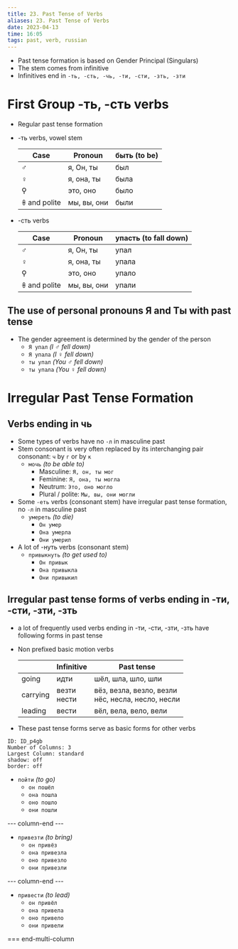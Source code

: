```yaml
---
title: 23. Past Tense of Verbs
aliases: 23. Past Tense of Verbs
date: 2023-04-13
time: 16:05
tags: past, verb, russian
---
```


- Past tense formation is based on Gender Principal (Singulars)
- The stem comes from infinitive
- Infinitives end in `-ть, -сть, -чь, -ти, -сти, -зть, -зти`

# First Group -ть, -сть verbs

- Regular past tense formation
- -ть verbs, vowel stem
	
	| Case         | Pronoun     | быть (to be) |
	| ------------ | ----------- | ------------ |
	| ♂            | я, Он, ты   | был          |
	| ♀            | я, она, ты  | была         |
	| ⚲            | это, оно    | было         |
	| 𖧚 and polite | мы, вы, они | были         |
	
- -сть verbs
	
	| Case         | Pronoun     | упасть (to fall down) |
	| ------------ | ----------- | --------------------- |
	| ♂            | я, Он, ты   | упал                  |
	| ♀            | я, она, ты  | упала                 |
	| ⚲            | это, оно    | упало                 |
	| 𖧚 and polite | мы, вы, они | упали                 |

## The use of personal pronouns Я and Ты with past tense

- The gender agreement is determined by the gender of the person
    - `Я упал` *(I ♂ fell down)*
    - `Я упала` *(I ♀ fell down)*
    - `ты упал` *(You ♂ fell down)*
    - `ты упала` *(You ♀ fell down)*

# Irregular Past Tense Formation

## Verbs ending in чь

- Some types of verbs have no `-л` in masculine past
- Stem consonant is very often replaced by its interchanging pair consonant: `ч` by `г` or by `к`
    - `мочь` *(to be able to)*
        - Masculine: `Я, он, ты мог`
        - Feminine: `Я, она, ты могла`
        - Neutrum: `Это, оно могло`
        - Plural / polite: `Мы, вы, они могли`
- Some `-еть` verbs (consonant stem) have irregular past tense formation, no `-л` in masculine past
    - `умереть` *(to die)*
        - `Он умер`
        - `Она умерла`
        - `Они умерил`
- A lot of -нуть verbs (consonant stem)
    - `привыкнуть` *(to get used to)*
        - `Он привык`
        - `Она привыкла`
        - `Они привыкил`

## Irregular past tense forms of verbs ending in -ти, -сти, -зти, -зть

- a lot of frequently used verbs ending in -ти, -сти, -зти, -зть have following forms in past tense
- Non prefixed basic motion verbs
    
    |          | Infinitive     | Past tense                                           |
    | -------- | -------------- | ---------------------------------------------------- |
    | going    | идти           | шёл, шла, шло, шли                                   |
    | carrying | везти<br>нести | вёз, везла, везло, везли<br>нёс, несла, несло, несли | 
    | leading  | вести          | вёл, вела, вело, вели                                |

- These past tense forms serve as basic forms for other verbs


```start-multi-column
ID: ID_p4gb
Number of Columns: 3
Largest Column: standard
shadow: off
border: off
```


- `пойти` *(to go)*
    - `он пошёл`
    - `она пошла`
    - `оно пошло`
    - `они пошли`

--- column-end ---
- `привезти` *(to bring)*
    - `он привёз`
    - `она привезла`
    - `оно привезло`
    - `они привезли`


--- column-end ---
- `привести` *(to lead)*
    - `он привёл`
    - `она привела`
    - `оно привело`
    - `они привели`

=== end-multi-column



